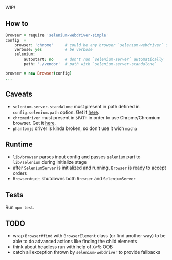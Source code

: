 WIP!

## How to
```coffee
Browser = require 'selenium-webdriver-simple'
config  =
    browser: 'chrome'     # could be any browser `selenium-webdriver` supports
    verbose: yes          # be verbose
    selenium:
        autostart: no     # don't run `selenium-server` automatically
        path: './vendor'  # path with `selenium-server-standalone`

browser = new Browser(config)
... 

```

## Caveats
* `selenium-server-standalone` must present in path defined in `config.selenium.path` option. Get it [here](http://selenium-release.storage.googleapis.com/index.html).
* `chromedriver` must present in `$PATH` in order to use Chrome/Chromium browser. Get it [here](http://chromedriver.storage.googleapis.com/index.html).
* `phantomjs` driver is kinda broken, so don't use it wich `mocha`

## Runtime
* `lib/browser` parses input config and passes `selenium` part to `lib/selenium` during initialize stage
* after `SeleniumServer` is initialized and running, `Browser` is ready to accept orders
* `Browser#quit` shutdowns both `Browser` and `SeleniumServer`

## Tests
Run `npm test`.

## TODO
* wrap `Browser#find` with `BrowserElement` class (or find another way) to be able to do advanced actions like finding the child elements 
* think about headless run with help of `Xvfb` OOB
* catch all exception thrown by `selenium-webdriver` to provide fallbacks

